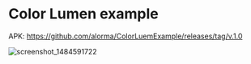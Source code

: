 # Color Lumen example

APK: https://github.com/alorma/ColorLuemExample/releases/tag/v.1.0

![screenshot_1484591722](https://cloud.githubusercontent.com/assets/887462/21995058/21a6710c-dc23-11e6-8abe-4434d27f215b.png)
